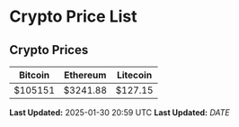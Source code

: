 # Crypto Price List

## Crypto Prices
| Bitcoin | Ethereum | Litecoin |
| ------- | -------- | -------- |
| $105151 | $3241.88 | $127.15 |
**Last Updated:** 2025-01-30 20:59 UTC
**Last Updated:** $DATE$
